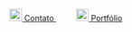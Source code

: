 <p align="center">
<a href="https://www.linkedin.com/in/allan-camposs/" target="_blank">
     <img align="side" width="22px" src="https://cdn-icons-png.flaticon.com/512/174/174857.png" /> Contato
  </a>
&emsp; &emsp;
<a href="https://www.linkedin.com/in/allan-camposs/recent-activity/all/" target="_blank">
     <img align="side" width="22px" src="https://cdn-icons-png.flaticon.com/512/4365/4365945.png" /> Portfólio
  </a>
</p>




